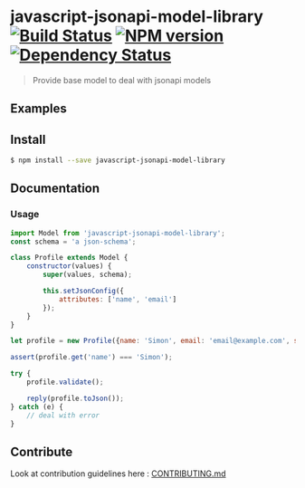 javascript-jsonapi-model-library [![Build Status][circle-image]][circle-url] [![NPM version][npm-image]][npm-url] [![Dependency Status][daviddm-image]][daviddm-url]
================================

> Provide base model to deal with jsonapi models

## Examples

## Install

```sh
$ npm install --save javascript-jsonapi-model-library
```

## Documentation

### Usage

```js
import Model from 'javascript-jsonapi-model-library';
const schema = 'a json-schema';

class Profile extends Model {
    constructor(values) {
        super(values, schema);

        this.setJsonConfig({
            attributes: ['name', 'email']
        });
    }
}

let profile = new Profile({name: 'Simon', email: 'email@example.com', state: 'approved'});

assert(profile.get('name') === 'Simon');

try {
    profile.validate();

    reply(profile.toJson());
} catch (e) {
    // deal with error
}
```

## Contribute

Look at contribution guidelines here : [CONTRIBUTING.md](CONTRIBUTING.md)

[npm-image]: https://badge.fury.io/js/javascript-jsonapi-model-library.svg
[npm-url]: https://npmjs.org/package/javascript-jsonapi-model-library
[circle-image]: https://circleci.com/gh/iadvize/javascript-jsonapi-model-library.svg?style=svg
[circle-url]: https://circleci.com/gh/iadvize/javascript-jsonapi-model-library
[daviddm-image]: https://david-dm.org/iAdvize/javascript-jsonapi-model-library.svg?theme=shields.io
[daviddm-url]: https://david-dm.org/iAdvize/javascript-jsonapi-model-library
